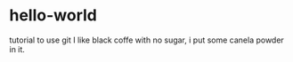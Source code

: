 # hello-world
tutorial to use git
I like black coffe with no sugar, i put some canela powder in it.
